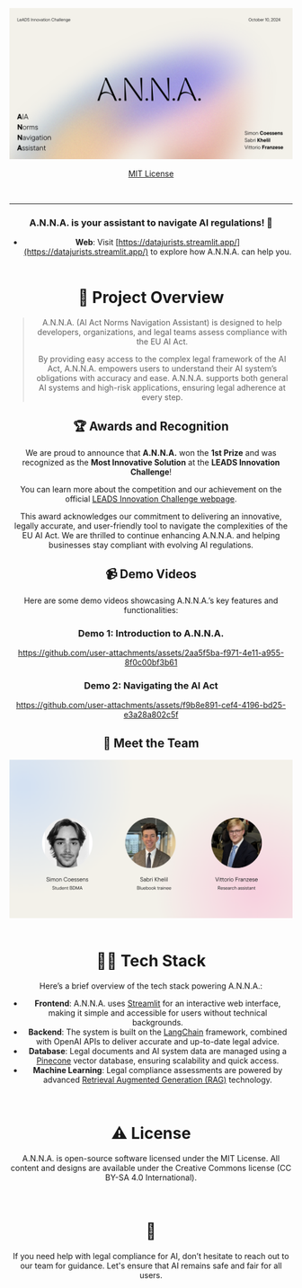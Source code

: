 ![A.N.N.A.](img/anna_landing.png)

<div align='center'>

<a href='https://github.com/data-jurists/anna/releases'>

</a>

<a href='https://github.com/data-jurists/LICENSE'>MIT License</a>

</a>

</div>

<br />

---

<div align='center'>

### A.N.N.A. is your assistant to navigate AI regulations! 🚀

- **Web**: Visit [https://datajurists.streamlit.app/](https://datajurists.streamlit.app/) to explore how A.N.N.A. can help you.
  <br />
  <br />

# 🧐 Project Overview

> A.N.N.A. (AI Act Norms Navigation Assistant) is designed to help developers, organizations, and legal teams assess compliance with the EU AI Act.
>
> By providing easy access to the complex legal framework of the AI Act, A.N.N.A. empowers users to understand their AI system’s obligations with accuracy and ease. A.N.N.A. supports both general AI systems and high-risk applications, ensuring legal adherence at every step.

## 🏆 Awards and Recognition

We are proud to announce that **A.N.N.A.** won the **1st Prize** and was recognized as the **Most Innovative Solution** at the **LEADS Innovation Challenge**!

You can learn more about the competition and our achievement on the official [LEADS Innovation Challenge webpage](https://www.legalityattentivedatascientists.eu).

This award acknowledges our commitment to delivering an innovative, legally accurate, and user-friendly tool to navigate the complexities of the EU AI Act. We are thrilled to continue enhancing A.N.N.A. and helping businesses stay compliant with evolving AI regulations.

## 📹 Demo Videos

Here are some demo videos showcasing A.N.N.A.’s key features and functionalities:

### Demo 1: Introduction to A.N.N.A.

https://github.com/user-attachments/assets/2aa5f5ba-f971-4e11-a955-8f0c00bf3b61

### Demo 2: Navigating the AI Act

https://github.com/user-attachments/assets/f9b8e891-cef4-4196-bd25-e3a28a802c5f

## 👥 Meet the Team

<div align='center'>
  <img src="img/team.png" alt="Team Photo" width="600">
</div>

<br />

# 👨‍💻 Tech Stack

Here’s a brief overview of the tech stack powering A.N.N.A.:

- **Frontend**: A.N.N.A. uses [Streamlit](https://streamlit.io/) for an interactive web interface, making it simple and accessible for users without technical backgrounds.
- **Backend**: The system is built on the [LangChain](https://langchain.com/) framework, combined with OpenAI APIs to deliver accurate and up-to-date legal advice.
- **Database**: Legal documents and AI system data are managed using a [Pinecone](https://www.pinecone.io/) vector database, ensuring scalability and quick access.
- **Machine Learning**: Legal compliance assessments are powered by advanced [Retrieval Augmented Generation (RAG)](https://huggingface.co/blog/rag) technology.

<br />

# ⚠️ License

A.N.N.A. is open-source software licensed under the MIT License. All content and designs are available under the Creative Commons license (CC BY-SA 4.0 International).

<br />

# 💛

If you need help with legal compliance for AI, don’t hesitate to reach out to our team for guidance. Let's ensure that AI remains safe and fair for all users.
